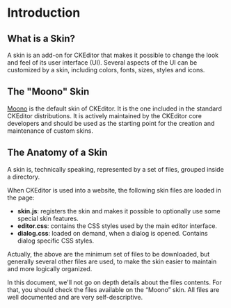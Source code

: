 <!--
Copyright (c) 2003-2018, CKSource - Frederico Knabben. All rights reserved.
For licensing, see LICENSE.md.
-->

# Introduction

## What is a Skin?

A skin is an add-on for CKEditor that makes it possible to change the look and feel of its user interface (UI). Several aspects of the UI can be customized by a skin, including colors, fonts, sizes, styles and icons.

## The "Moono" Skin

[Moono](https://ckeditor.com/cke4/addon/moono) is the default skin of CKEditor. It is the one included in the standard CKEditor distributions. It is actively maintained by the CKEditor core developers and should be used as the starting point for the creation and maintenance of custom skins.

## The Anatomy of a Skin

A skin is, technically speaking, represented by a set of files, grouped inside a directory.

When CKEditor is used into a website, the following skin files are loaded in the page:

* **skin.js**: registers the skin and makes it possible to optionally use some special skin features.
* **editor.css**: contains the CSS styles used by the main editor interface.
* **dialog.css**: loaded on demand, when a dialog is opened. Contains dialog specific CSS styles.

Actually, the above are the minimum set of files to be downloaded, but generally several other files are used, to make the skin easier to maintain and more logically organized.

In this document, we'll not go on depth details about the files contents. For that, you should check the files available on the “Moono” skin. All files are well documented and are very self-descriptive.
